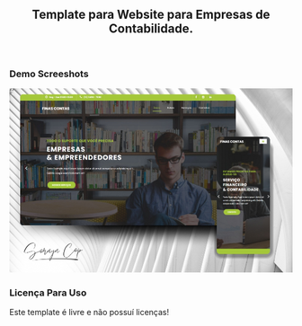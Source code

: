 <div align="center">

  <h2 align="center">Template para Website para Empresas de Contabilidade.</h2>
</div>

<br />

### Demo Screeshots

![Desktop Demo](desktop.jpg "Desktop Demo")

### Licença Para Uso
Este template é livre e não possuí licenças!